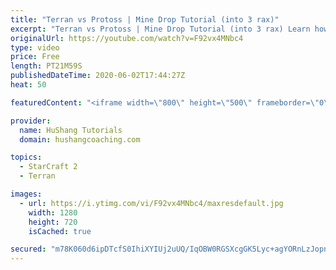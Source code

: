 ```yaml
---
title: "Terran vs Protoss | Mine Drop Tutorial (into 3 rax)"
excerpt: "Terran vs Protoss | Mine Drop Tutorial (into 3 rax) Learn how to start dominating Protoss players with one of the most standard builds in TvP. In this guide you'll learn how to begin with a mine drop to put on some pressure with the possibility of dealing game ending damage and then transition into a"
originalUrl: https://youtube.com/watch?v=F92vx4MNbc4
type: video
price: Free
length: PT21M59S
publishedDateTime: 2020-06-02T17:44:27Z
heat: 50

featuredContent: "<iframe width=\"800\" height=\"500\" frameborder=\"0\" src=\"https://www.youtube.com/embed/F92vx4MNbc4\" allow=\"accelerometer; autoplay; encrypted-media; gyroscope; picture-in-picture\" allowfullscreen></iframe>"

provider:
  name: HuShang Tutorials
  domain: hushangcoaching.com

topics:
  - StarCraft 2
  - Terran

images:
  - url: https://i.ytimg.com/vi/F92vx4MNbc4/maxresdefault.jpg
    width: 1280
    height: 720
    isCached: true

secured: "m78K060d6ipDTcfS0IhiXYIUj2uUQ/IqOBW0RGSXcgGK5Lyc+agYORnLzJopn+ZRDjgbo6zcjGee0JjrQ6+bXcls6ONkopTbsKZJNpY7kSx21BLDEaXfMGnNzzYJA/Pif6ELRKhE8jyPqWrPlRhUdjtBlZgB2oZ4Kk4in/thPQvwQ9rhT9LBsuxHmXCjXn3WsZcZbuMywC7QjY7CmFr6uaB9y8f/ZrCMRjmKBC9snRyrR1HRSwJO2ayH/RYs2vHvMbpKqUiQI4aZWilWHhdfabFq1SJXagSIWlzy26FQwO36ehxt7iH4uDP7lpTSYZnaxjpqBPNUpYILxYccNd2PFprupG8YrZU9PF3QwWJkZ/Qbf/7XnLR/RuEqz8aod7jclA3OlOKZeYnoBmPSGEU9j+p2r40RYHVGw796orZGsAc=;8E9T20qKVcZxhAF416KbQw=="
---
```


